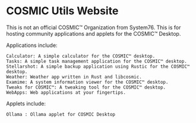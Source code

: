 # COSMIC Utils Website

This is not an official COSMIC™ Organization from System76. This is for hosting community applications and applets for the COSMIC™ Desktop.

Applications include:

    Calculator: A simple calculator for the COSMIC™ desktop.
    Tasks: A simple task management application for the COSMIC™ desktop.
    Stellarshot: A simple backup application using Rustic for the COSMIC™ desktop.
    Weather: Weather app written in Rust and libcosmic.
    Examime: A system information viewer for the COSMIC™ desktop.
    Tweaks for COSMIC™: A tweaking tool for the COSMIC™ desktop.
    WebApps: Web applications at your fingertips.

Applets include:

    Ollama : Ollama applet for COSMIC Desktop
